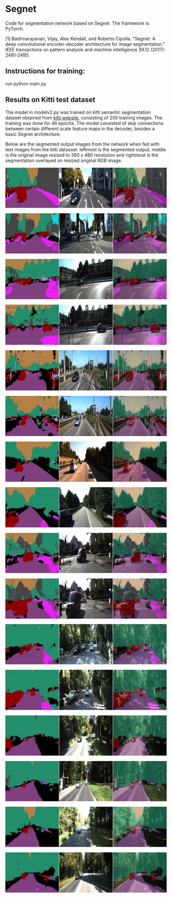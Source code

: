 # Segnet
Code for segmentation network based on Segnet. The framework is PyTorch. 

[1] Badrinarayanan, Vijay, Alex Kendall, and Roberto Cipolla. "Segnet: A deep convolutional encoder-decoder architecture for image segmentation." IEEE transactions on pattern analysis and machine intelligence 39.12 (2017): 2481-2495.

## Instructions for training:

run python main.py

## Results on Kitti test dataset 
The model in modelv2.py was trained on kitti semantic segmentation dataset obtained from [kitti website](https://www.cvlibs.net/datasets/kitti/eval_semseg.php?benchmark=semantics2015), consisting of 200 training images. The training was done for 46 epochs. The model consisted of skip connections between certain different scale feature maps in the decoder, besides a basic Segnet architecture.

Below are the segmented output images from the network when fed with test images from the kitti datasset. leftmost is the segmented output, middle is the original image resized to 360 x 480 resolution and rightmost is the segmentation overlayed on resized original RGB image.

![Result on kitti test image](https://github.com/prasadkush/Segnet/blob/main/images/117_overlayimg2_.jpg)

![Result on kitti test image](https://github.com/prasadkush/Segnet/blob/main/images/126_overlayimg2_.jpg)

![Result on kitti test image](https://github.com/prasadkush/Segnet/blob/main/images/133_overlayimg2_.jpg)

![Result on kitti test image](https://github.com/prasadkush/Segnet/blob/main/images/134_overlayimg2_.jpg)

![Result on kitti test image](https://github.com/prasadkush/Segnet/blob/main/images/16_overlayimg2_.jpg)

![Result on kitti test image](https://github.com/prasadkush/Segnet/blob/main/images/17_overlayimg2_.jpg)

![Result on kitti test image](https://github.com/prasadkush/Segnet/blob/main/images/198_overlayimg2_.jpg)

![Result on kitti test image](https://github.com/prasadkush/Segnet/blob/main/images/34_overlayimg2_.jpg)

![Result on kitti test image](https://github.com/prasadkush/Segnet/blob/main/images/46_overlayimg2_.jpg)

![Result on kitti test image](https://github.com/prasadkush/Segnet/blob/main/images/47_overlayimg2_.jpg)

![Result on kitti test image](https://github.com/prasadkush/Segnet/blob/main/images/25_overlayimg2_.jpg)

![Result on kitti test image](https://github.com/prasadkush/Segnet/blob/main/images/26_overlayimg2_.jpg)

![Result on kitti test image](https://github.com/prasadkush/Segnet/blob/main/images/27_overlayimg2_.jpg)

![Result on kitti test image](https://github.com/prasadkush/Segnet/blob/main/images/28_overlayimg2_.jpg)

![Result on kitti test image](https://github.com/prasadkush/Segnet/blob/main/images/29_overlayimg2_.jpg)

![Result on kitti test image](https://github.com/prasadkush/Segnet/blob/main/images/30_overlayimg2_.jpg)

